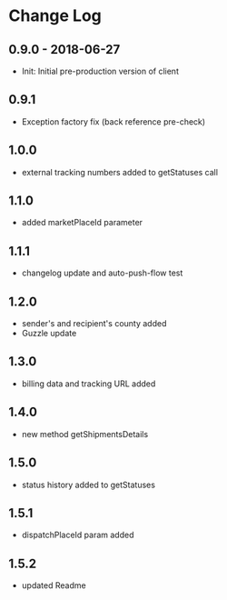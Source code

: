 # Change Log

## 0.9.0 - 2018-06-27

* Init: Initial pre-production version of client

## 0.9.1 

* Exception factory fix (back reference pre-check)

## 1.0.0 

* external tracking numbers added to getStatuses call

## 1.1.0 

* added marketPlaceId parameter

## 1.1.1

* changelog update and auto-push-flow test

## 1.2.0

* sender's and recipient's county added
* Guzzle update

## 1.3.0

* billing data and tracking URL added

## 1.4.0

* new method getShipmentsDetails

## 1.5.0

* status history added to getStatuses

## 1.5.1

* dispatchPlaceId param added

## 1.5.2

* updated Readme